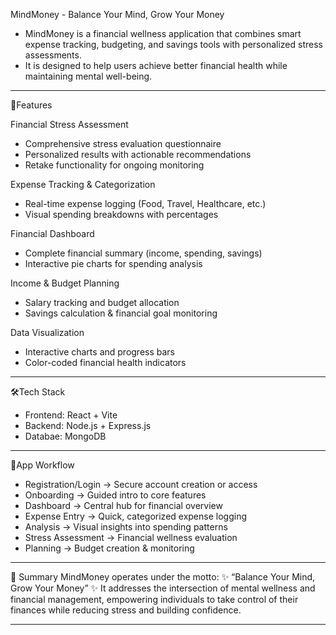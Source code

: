 MindMoney - Balance Your Mind, Grow Your Money

- MindMoney is a financial wellness application that combines smart expense tracking, budgeting, and savings tools with personalized stress assessments. 
- It is designed to help users achieve better financial health while maintaining mental well-being.
-----------------------------------------------------------------------------------------------------------------------------------------------------------
🚀Features

Financial Stress Assessment
- Comprehensive stress evaluation questionnaire
- Personalized results with actionable recommendations
- Retake functionality for ongoing monitoring
  
Expense Tracking & Categorization
- Real-time expense logging (Food, Travel, Healthcare, etc.)
- Visual spending breakdowns with percentages

Financial Dashboard
- Complete financial summary (income, spending, savings)
- Interactive pie charts for spending analysis

Income & Budget Planning
- Salary tracking and budget allocation
- Savings calculation & financial goal monitoring

Data Visualization
- Interactive charts and progress bars
- Color-coded financial health indicators
-----------------------------------------------------------------------------------------------------------------------------------------------------------
🛠️Tech Stack
 - Frontend: React + Vite
 - Backend: Node.js + Express.js
 - Databae: MongoDB
-----------------------------------------------------------------------------------------------------------------------------------------------------------
📲App Workflow
 - Registration/Login → Secure account creation or access
 - Onboarding → Guided intro to core features
 - Dashboard → Central hub for financial overview
 - Expense Entry → Quick, categorized expense logging
 - Analysis → Visual insights into spending patterns
 - Stress Assessment → Financial wellness evaluation
 - Planning → Budget creation & monitoring

-----------------------------------------------------------------------------------------------------------------------------------------------------------
📖 Summary
MindMoney operates under the motto:
✨ “Balance Your Mind, Grow Your Money” ✨
It addresses the intersection of mental wellness and financial management, empowering individuals to take control of 
their finances while reducing stress and building confidence.

-----------------------------------------------------------------------------------------------------------------------------------------------------------
